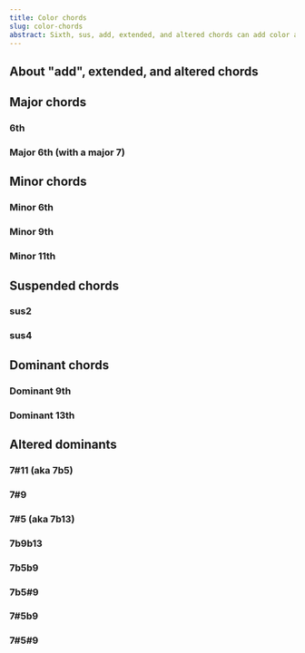 ```yaml
---
title: Color chords
slug: color-chords
abstract: Sixth, sus, add, extended, and altered chords can add color and more tension. 
---
```


## About "add", extended, and altered chords

## Major chords

### 6th
### Major 6th (with a major 7)

## Minor chords

### Minor 6th
### Minor 9th
### Minor 11th

## Suspended chords

### sus2
### sus4

## Dominant chords

### Dominant 9th
### Dominant 13th

## Altered dominants

### 7#11 (aka 7b5)
### 7#9
### 7#5 (aka 7b13)
### 7b9b13
### 7b5b9
### 7b5#9
### 7#5b9
### 7#5#9
